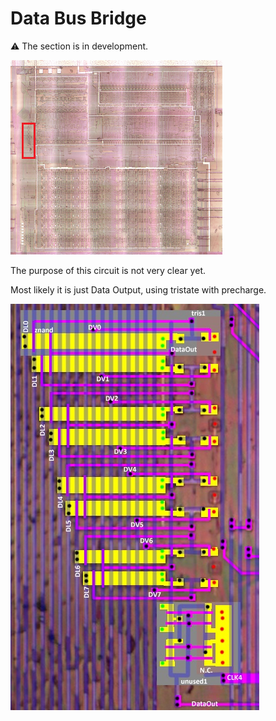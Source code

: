 # Data Bus Bridge

:warning: The section is in development.

![locator_databridge](/imgstore/locator_databridge.png)

The purpose of this circuit is not very clear yet.

Most likely it is just Data Output, using tristate with precharge.

![databridge](/imgstore/databridge.jpg)
